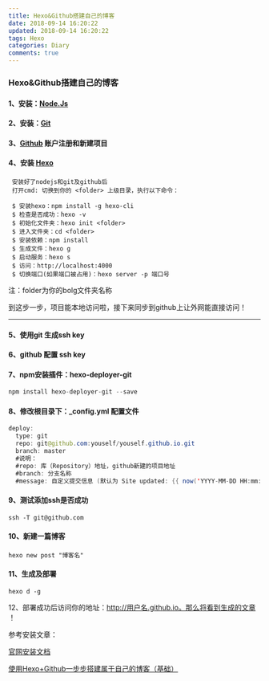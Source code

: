 ```yaml
---
title: Hexo&Github搭建自己的博客
date: 2018-09-14 16:20:22
updated: 2018-09-14 16:20:22
tags: Hexo
categories: Diary
comments: true
---
```




### **Hexo&Github搭建自己的博客**

#### 1、安装：[Node.Js](http://nodejs.org/)

#### 2、安装：[Git](http://git-scm.com/)

#### 3、[Github](https://github.com) 账户注册和新建项目 

#### 4、安装 [Hexo](https://hexo.io/zh-cn/docs/)

```
 安装好了nodejs和git及github后
 打开cmd: 切换到你的 <folder> 上级目录，执行以下命令：
 
 $ 安装hexo：npm install -g hexo-cli
 $ 检查是否成功：hexo -v
 $ 初始化文件夹：hexo init <folder>
 $ 进入文件夹：cd <folder>
 $ 安装依赖：npm install
 $ 生成文件：hexo g
 $ 启动服务：hexo s
 $ 访问：http://localhost:4000
 $ 切换端口(如果端口被占用)：hexo server -p 端口号
```

注：folder为你的bolg文件夹名称

到这步一步，项目能本地访问啦，接下来同步到github上让外网能直接访问！

---

#### 5、使用git 生成ssh key 

#### 6、github 配置 ssh  key

#### 7、npm安装插件：hexo-deployer-git

```js
npm install hexo-deployer-git --save
```

#### 8、修改根目录下：_config.yml 配置文件

```java
deploy:
  type: git
  repo: git@github.com:youself/youself.github.io.git
  branch: master
  #说明：
  #repo: 库（Repository）地址，github新建的项目地址
  #branch: 分支名称
  #message: 自定义提交信息 (默认为 Site updated: {{ now('YYYY-MM-DD HH:mm:ss') }})
```

#### 9、测试添加ssh是否成功

`ssh -T git@github.com`

#### 10、新建一篇博客

`hexo new post "博客名"`

#### 11、生成及部署

`hexo d -g `

12、部署成功后访问你的地址：http://用户名.github.io。那么将看到生成的文章 ！



参考安装文章：

[官网安装文档](https://hexo.io/zh-cn/docs/)

[使用Hexo+Github一步步搭建属于自己的博客（基础）](https://www.cnblogs.com/fengxiongZz/p/7707219.html)